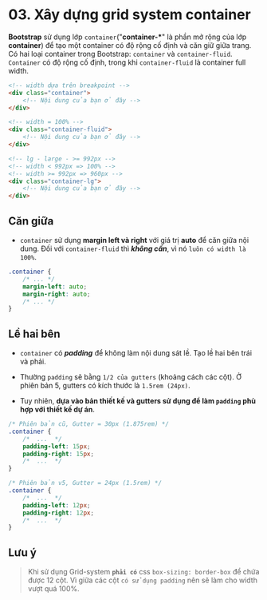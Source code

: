 # 03. Xây dựng grid system container

**Bootstrap** sử dụng lớp `container`("**container-\***" là phần mở rộng của lớp **container**) để tạo một container có độ rộng cố định và căn giữ giữa trang. Có hai loại container trong Bootstrap: `container` và `container-fluid`. `Container` có độ rộng cố định, trong khi `container-fluid` là container full width.

```html
<!-- width dựa trên breakpoint -->
<div class="container">
    <!-- Nội dung của bạn ở đây -->
</div>
```

```html
<!-- width = 100% -->
<div class="container-fluid">
    <!-- Nội dung của bạn ở đây -->
</div>
```

```html
<!-- lg - large - >= 992px -->
<!-- width < 992px => 100% -->
<!-- width >= 992px => 960px -->
<div class="container-lg">
    <!-- Nội dung của bạn ở đây -->
</div>
```

## Căn giữa

-   `container` sử dụng **margin left và right** với giá trị **auto** để căn giữa nội dung. Đối với `container-fluid` thì _**không cần**_, vì nó `luôn có width là 100%`.

```css
.container {
    /* ... */
    margin-left: auto;
    margin-right: auto;
    /* ... */
}
```

## Lề hai bên

-   `container` có _**padding**_ để không làm nội dung sát lề. Tạo lề hai bên trái và phải.

-   Thường `padding` sẽ bằng `1/2 của gutters` (khoảng cách các cột). Ở phiên bản 5, gutters có kích thước là `1.5rem (24px)`.

-   Tuy nhiên, **dựa vào bản thiết kế và gutters sử dụng để làm `padding` phù hợp với thiết kế dự án**.

```css
/* Phiên bản cũ, Gutter = 30px (1.875rem) */
.container {
    /*  ...  */
    padding-left: 15px;
    padding-right: 15px;
    /*  ...  */
}
```

```css
/* Phiên bản v5, Gutter = 24px (1.5rem) */
.container {
    /*  ...  */
    padding-left: 12px;
    padding-right: 12px;
    /*  ...  */
}
```

## Lưu ý

> Khi sử dụng Grid-system **`phải có`** css `box-sizing: border-box` để chứa được 12 cột.
> Vì giữa các cột `có sử dụng padding` nên sẽ làm cho width vượt quá 100%.
